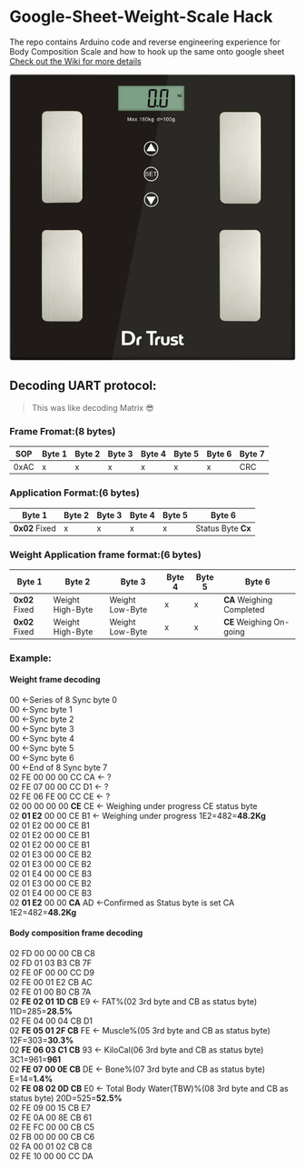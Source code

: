 # Google-Sheet-Weight-Scale Hack
The repo contains Arduino code and reverse engineering experience for Body Composition Scale and how to hook up the same onto google sheet
[Check out the Wiki for more details](https://github.com/LRagji/Google-Sheet-Weight-Scale/wiki)

![Scale Product Image](https://github.com/LRagji/Google-Sheet-Weight-Scale/blob/master/scale.jpeg)

## Decoding UART protocol:
> This was like decoding Matrix :sunglasses:

### Frame Fromat:(8 bytes)
|  SOP | Byte 1 | Byte 2  | Byte 3  | Byte 4 | Byte 5 | Byte 6 | Byte 7 |
|---|---|---|---|---|---|---|---|
| 0xAC  | x | x | x  | x  | x  | x  | CRC |

### Application Format:(6 bytes)
| Byte 1 | Byte 2  | Byte 3  | Byte 4 | Byte 5 | Byte 6 |
|---|---|---|---|---|---|
| **0x02** Fixed | x | x  | x  | x  | Status Byte **Cx**  |

### Weight Application frame format:(6 bytes)
| Byte 1 | Byte 2  | Byte 3  | Byte 4 | Byte 5 | Byte 6 |
|---|---|---|---|---|---|
| **0x02** Fixed | Weight High-Byte | Weight Low-Byte  | x  | x  | **CA** Weighing Completed  |
| **0x02** Fixed | Weight High-Byte | Weight Low-Byte  | x  | x  | **CE** Weighing On-going  |

### Example:
#### Weight frame decoding
00 <-Series of 8 Sync byte 0  
00 <-Sync byte 1  
00 <-Sync byte 2  
00 <-Sync byte 3  
00 <-Sync byte 4  
00 <-Sync byte 5  
00 <-Sync byte 6  
00 <-End of 8 Sync byte 7  
02 FE 00 00 00 CC CA <- ?  
02 FE 07 00 00 CC D1 <- ?  
02 FE 06 FE 00 CC CE <- ?  
02 00 00 00 00 **CE** CE <- Weighing under progress CE status byte  
02 **01 E2** 00 00 CE B1 <- Weighing under progress 1E2=482=**48.2Kg**  
02 01 E2 00 00 CE B1  
02 01 E2 00 00 CE B1  
02 01 E2 00 00 CE B1  
02 01 E3 00 00 CE B2  
02 01 E3 00 00 CE B2  
02 01 E4 00 00 CE B3   
02 01 E3 00 00 CE B2   
02 01 E4 00 00 CE B3   
02 **01 E2** 00 00 **CA** AD <-Confirmed as Status byte is set CA 1E2=482=**48.2Kg**  
#### Body composition frame decoding
02 FD 00 00 00 CB C8  
02 FD 01 03 B3 CB 7F  
02 FE 0F 00 00 CC D9  
02 FE 00 01 E2 CB AC  
02 FE 01 00 B0 CB 7A  
02 **FE 02 01 1D CB** E9 <- FAT%(02 3rd byte and CB as status byte) 11D=285=**28.5%**  
02 FE 04 00 04 CB D1  
02 **FE 05 01 2F CB** FE <- Muscle%(05 3rd byte and CB as status byte) 12F=303=**30.3%**  
02 **FE 06 03 C1 CB** 93 <- KiloCal(06 3rd byte and CB as status byte) 3C1=961=**961**  
02 **FE 07 00 0E CB** DE <- Bone%(07 3rd byte and CB as status byte) E=14=**1.4%**  
02 **FE 08 02 0D CB** E0 <- Total Body Water(TBW)%(08 3rd byte and CB as status byte) 20D=525=**52.5%**  
02 FE 09 00 15 CB E7  
02 FE 0A 00 8E CB 61  
02 FE FC 00 00 CB C5  
02 FB 00 00 00 CB C6  
02 FA 00 01 02 CB C8  
02 FE 10 00 00 CC DA  




